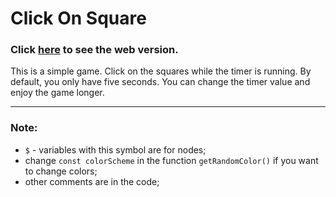 <h1>Click On Square</h1>

<h3>Click <a href="https://repinnick.github.io/click-on-square/" target="_blank">here</a> to see the web version.</h3>

<p>This is a simple game. Click on the squares while the timer is running. By default, you only have five seconds. You can change the timer value and enjoy the game longer.</p>
<hr>
<h3>Note: </h3>
<ul>
    <li><code>$</code> - variables with this symbol are for nodes;</li>
    <li>change <code>const colorScheme</code> in the function <code>getRandomColor()</code> if you want to change colors;</li>
    <li>other comments are in the code;</li>
</ul>
